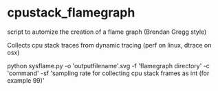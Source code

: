 # cpustack_flamegraph
script to automize the creation of a flame graph (Brendan Gregg style)

Collects cpu stack traces from dynamic tracing (perf on linux, dtrace on osx)

python sysflame.py -o 'outputfilename'.svg -f 'flamegraph directory' -c 'command' -sf 'sampling rate for collecting cpu stack frames as int (for example 99)'
